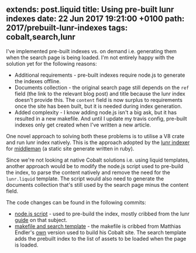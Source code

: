 extends: post.liquid
title: Using pre-built lunr indexes
date: 22 Jun 2017 19:21:00 +0100
path: 2017/prebuilt-lunr-indexes
tags: cobalt,search,lunr
---
I've implemented pre-built indexes vs. on demand i.e. generating them when the 
search page is being loaded. I'm not entirely happy with the solution yet for 
the following reasons:

- Additional requirements - pre-built indexes require node.js to generate the
indexes offline.
- Documents collection - the original search page still depends on the `ref`
field (the link to the relevant blog post) and title because the lunr index 
doesn't provide this. The `content` field is now surplus to requirements once 
the site has been built, but it is needed during index generation.
- Added complexity - I know adding node.js isn't a big ask, but it has resulted 
in a new makefile. And until I update my travis config, pre-built indexes only
get created when I've written a new article.

One novel approach to solving both these problems is to utilise a V8 crate and
run lunr index natively. This is the approach adopted by the [lunr indexer](https://github.com/256dpi/middleman-lunr/blob/master/lib/middleman-lunr/indexer.rb) 
for [middleman](https://middlemanapp.com/) (a static site generate written in 
ruby).

Since we're not looking at native Cobalt solutions i.e. using liquid templates, 
another approach would be to modify the node.js script used to pre-build the 
index, to parse the content natively and remove the need for the `lunr.liquid` 
template. The script would also need to generate the documents collection 
that's still used by the search page minus the content field.

The code changes can be found in the following commits:

- [node.js script](https://github.com/booyaa/booyaa.github.io/commit/6628ea50d34ea83969089ade327002dcafe454d1) - used to pre-build the index, mostly cribbed from the lunr 
[guide](https://lunrjs.com/guides/index_prebuilding.html) on that subject.
- [makefile and search template](https://github.com/booyaa/booyaa.github.io/commit/9303429d0fb1e7a1163149a9b14cb97201003a50) - the makefile is cribbed from Matthias Endler's [own](https://github.com/mre/mre.github.io/blob/source/Makefile) version used to 
build his Cobalt site. The search template adds the prebuilt index to the list of
assets to be loaded when the page is loaded.
